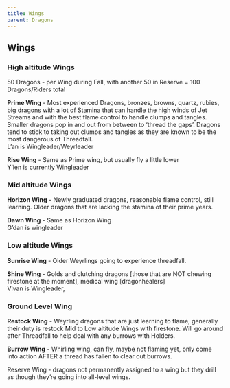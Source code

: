 ```yaml
---
title: Wings
parent: Dragons
---
```


## Wings

### High altitude Wings

50 Dragons \- per Wing during Fall, with another 50 in Reserve \= 100 Dragons/Riders total 

**Prime Wing** \- Most experienced Dragons, bronzes, browns, quartz, rubies, big dragons with a lot of Stamina that can handle the high winds of Jet Streams and with the best flame control to handle clumps and tangles. Smaller dragons pop in and out from between to ‘thread the gaps’. Dragons tend to stick to taking out clumps and tangles as they are known to be the most dangerous of Threadfall.   
L’an is Wingleader/Weyrleader 

**Rise Wing** \- Same as Prime wing, but usually fly a little lower   
Y’len is currently Wingleader

### Mid altitude Wings

**Horizon Wing** \- Newly graduated dragons, reasonable flame control, still learning. Older dragons that are lacking the stamina of their prime years.

**Dawn Wing** \- Same as Horizon Wing  
G’dan is wingleader

### Low altitude Wings

**Sunrise Wing** \- Older Weyrlings going to experience threadfall.  

**Shine Wing** \- Golds and clutching dragons \[those that are NOT chewing firestone at the moment\], medical wing \[dragonhealers\]    
Vivan is Wingleader, 

### Ground Level Wing

**Restock Wing** \- Weyrling dragons that are just learning to flame, generally their duty is restock Mid to Low altitude Wings with firestone. Will go around after Threadfall to help deal with any burrows with Holders.

**Burrow Wing** \-  Whirling wing, can fly, maybe not flaming yet, only come into action AFTER a thread has fallen to clear out burrows. 

Reserve Wing \- dragons not permanently assigned to a wing but they drill as though they’re going into all-level wings. 